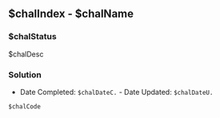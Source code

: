 ## $chalIndex - $chalName
### $chalStatus
$chalDesc

### Solution
* Date Completed: `$chalDateC.` - Date Updated: `$chalDateU.`
```
$chalCode
```
  
